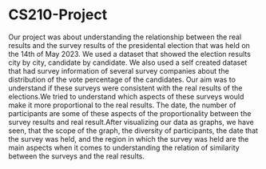 # CS210-Project

Our project was about understanding the relationship between the real results and the survey results of the presidental election that was held on the 14th of May 2023. We used a dataset that showed the election results city by city, candidate by candidate. We also used a self created dataset that had survey information of several survey companies about the distribution of the vote percentage of the candidates. Our aim was to understand if these surveys were consistent with the real results of the elections.We tried to understand which aspects of these surveys would make it more proportional to the real results. The date, the number of participants are some of these aspects of the proportionality between the survey results and real result.After visualizing our data as graphs, we have seen, that the scope of the graph, the diversity of participants, the date that the survey was held, and the region in which the survey was held are the main aspects when it comes to understanding the relation  of similarity between the surveys and the real results.
